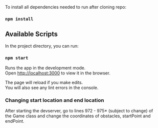 To install all dependencies needed to run after cloning repo: 
### `npm install`

## Available Scripts

In the project directory, you can run:

### `npm start`

Runs the app in the development mode.<br>
Open [http://localhost:3000](http://localhost:3000) to view it in the browser.

The page will reload if you make edits.<br>
You will also see any lint errors in the console.


### Changing start location and end location
After starting the devserver, go to lines 972 - 975* (subject to change) of the Game class and change the coordinates of obstacles, startPoint and endPoint.

